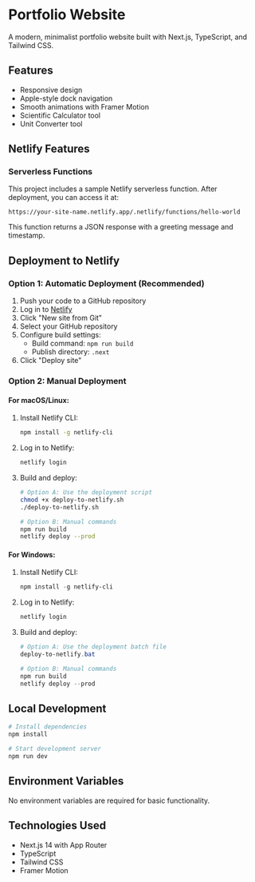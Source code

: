 # Portfolio Website

A modern, minimalist portfolio website built with Next.js, TypeScript, and Tailwind CSS.

## Features

- Responsive design
- Apple-style dock navigation
- Smooth animations with Framer Motion
- Scientific Calculator tool
- Unit Converter tool

## Netlify Features

### Serverless Functions

This project includes a sample Netlify serverless function. After deployment, you can access it at:

```
https://your-site-name.netlify.app/.netlify/functions/hello-world
```

This function returns a JSON response with a greeting message and timestamp.

## Deployment to Netlify

### Option 1: Automatic Deployment (Recommended)

1. Push your code to a GitHub repository
2. Log in to [Netlify](https://app.netlify.com/)
3. Click "New site from Git"
4. Select your GitHub repository
5. Configure build settings:
   - Build command: `npm run build`
   - Publish directory: `.next`
6. Click "Deploy site"

### Option 2: Manual Deployment

#### For macOS/Linux:

1. Install Netlify CLI:
   ```bash
   npm install -g netlify-cli
   ```

2. Log in to Netlify:
   ```bash
   netlify login
   ```

3. Build and deploy:
   ```bash
   # Option A: Use the deployment script
   chmod +x deploy-to-netlify.sh
   ./deploy-to-netlify.sh
   
   # Option B: Manual commands
   npm run build
   netlify deploy --prod
   ```

#### For Windows:

1. Install Netlify CLI:
   ```powershell
   npm install -g netlify-cli
   ```

2. Log in to Netlify:
   ```powershell
   netlify login
   ```

3. Build and deploy:
   ```powershell
   # Option A: Use the deployment batch file
   deploy-to-netlify.bat
   
   # Option B: Manual commands
   npm run build
   netlify deploy --prod
   ```

## Local Development

```bash
# Install dependencies
npm install

# Start development server
npm run dev
```

## Environment Variables

No environment variables are required for basic functionality.

## Technologies Used

- Next.js 14 with App Router
- TypeScript
- Tailwind CSS
- Framer Motion 